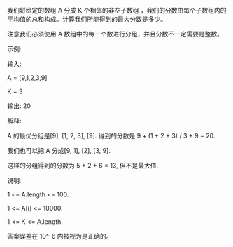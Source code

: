 我们将给定的数组 A 分成 K 个相邻的非空子数组 ，我们的分数由每个子数组内的平均值的总和构成。计算我们所能得到的最大分数是多少。

注意我们必须使用 A 数组中的每一个数进行分组，并且分数不一定需要是整数。

示例:

输入: 

A = [9,1,2,3,9]

K = 3

输出: 20

解释: 

A 的最优分组是[9], [1, 2, 3], [9]. 得到的分数是 9 + (1 + 2 + 3) / 3 + 9 = 20.

我们也可以把 A 分成[9, 1], [2], [3, 9].

这样的分组得到的分数为 5 + 2 + 6 = 13, 但不是最大值.

说明:

1 <= A.length <= 100.

1 <= A[i] <= 10000.

1 <= K <= A.length.

答案误差在 10^-6 内被视为是正确的。
